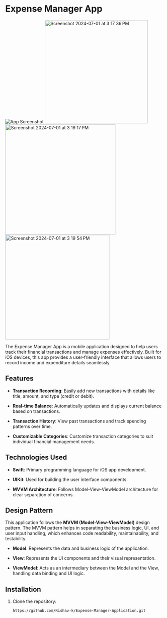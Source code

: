 # Expense Manager App

![App Screenshot]()
<img width="327" alt="Screenshot 2024-07-01 at 3 17 36 PM" src="https://github.com/Rishav-k/Expense-Manager-Application/assets/76813135/dc594da2-6f3b-4313-9e67-e5d1e5e1a46d">
<img width="350" alt="Screenshot 2024-07-01 at 3 19 17 PM" src="https://github.com/Rishav-k/Expense-Manager-Application/assets/76813135/9b21cd1a-9ed1-4d89-b89f-5a3930641693">
<img width="331" alt="Screenshot 2024-07-01 at 3 19 54 PM" src="https://github.com/Rishav-k/Expense-Manager-Application/assets/76813135/de3fe9e5-4ad5-41f9-9d94-ee6698698c27">



The Expense Manager App is a mobile application designed to help users track their financial transactions and manage expenses effectively. Built for iOS devices, this app provides a user-friendly interface that allows users to record income and expenditure details seamlessly.

## Features

- **Transaction Recording**: Easily add new transactions with details like title, amount, and type (credit or debit).
  
- **Real-time Balance**: Automatically updates and displays current balance based on transactions.
  
- **Transaction History**: View past transactions and track spending patterns over time.
  
- **Customizable Categories**: Customize transaction categories to suit individual financial management needs.

## Technologies Used

- **Swift**: Primary programming language for iOS app development.
  
- **UIKit**: Used for building the user interface components.
  
- **MVVM Architecture**: Follows Model-View-ViewModel architecture for clear separation of concerns.

## Design Pattern

This application follows the **MVVM (Model-View-ViewModel)** design pattern. The MVVM pattern helps in separating the business logic, UI, and user input handling, which enhances code readability, maintainability, and testability.

- **Model**: Represents the data and business logic of the application.
  
- **View**: Represents the UI components and their visual representation.
  
- **ViewModel**: Acts as an intermediary between the Model and the View, handling data binding and UI logic.

## Installation

1. Clone the repository:

   ```bash
   https://github.com/Rishav-k/Expense-Manager-Application.git
